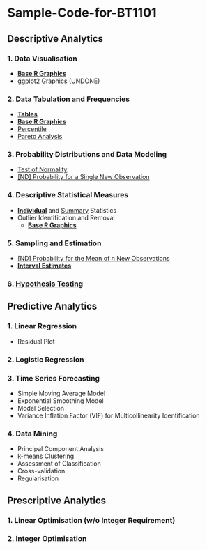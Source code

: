 # Sample-Code-for-BT1101
## Descriptive Analytics
### 1. Data Visualisation
- [**Base R Graphics**](1-1-1.md)
- ggplot2 Graphics (UNDONE)
### 2. Data Tabulation and Frequencies
- [**Tables**](1-2-1.md)
- [**Base R Graphics**](1-2-2.md)
- [Percentile]([SC]-Descriptive-Analytics/[SC]-Data-Tabulation-and-Frequencies/[M]-Percentile.md)
- [Pareto Analysis]([SC]-Descriptive-Analytics/[SC]-Data-Tabulation-and-Frequencies/[M]-Pareto-Analysis.md)
### 3. Probability Distributions and Data Modeling
- [Test of Normality]([SC]-Descriptive-Analytics/[SC]-Probability-Distribution-and-Data-Modeling/[M]-Test-of-Normality.md)
- [\[ND\] Probability for a Single New Observation]([SC]-Descriptive-Analytics/[SC]-Probability-Distribution-and-Data-Modeling/[M]-Normal-Distribution_Probability-for-a-Single-New-Observation.md)
### 4. Descriptive Statistical Measures
- [**Individual**](1-4-1-1.md) and [Summary]([SC]-Descriptive-Analytics/[SC]-Descriptive-Statistical-Measures/[M]-Summary-Statistics.md) Statistics
- Outlier Identification and Removal
  - [**Base R Graphics**](1-4-2.md)
### 5. Sampling and Estimation
- [\[ND\] Probability for the Mean of n New Observations]([SC]-Descriptive-Analytics/[SC]-Sampling-and-Estimation/[M]-Normal-Distribution-Probability-Calculation-for-the-Mean-of-n-New-Observations.md)
- [**Interval Estimates**](1-5-2.md)
### 6. [Hypothesis Testing](1-6.md)
## Predictive Analytics
### 1. Linear Regression
- Residual Plot
### 2. Logistic Regression
### 3. Time Series Forecasting
- Simple Moving Average Model
- Exponential Smoothing Model
- Model Selection
- Variance Inflation Factor (VIF) for Multicollinearity Identification
### 4. Data Mining
- Principal Component Analysis
- k-means Clustering
- Assessment of Classification
- Cross-validation
- Regularisation
## Prescriptive Analytics
### 1. Linear Optimisation (w/o Integer Requirement)
### 2. Integer Optimisation
